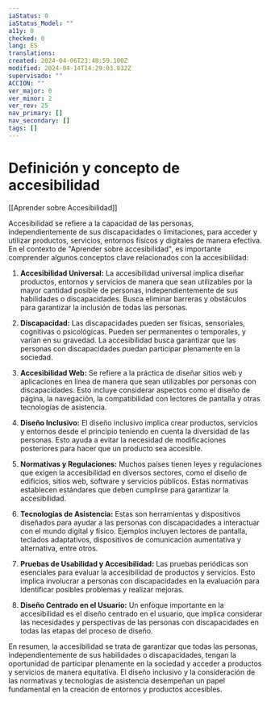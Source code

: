 ```yaml
---
iaStatus: 0
iaStatus_Model: ""
a11y: 0
checked: 0
lang: ES
translations: 
created: 2024-04-06T23:48:59.100Z
modified: 2024-04-14T14:29:03.832Z
supervisado: ""
ACCION: ""
ver_major: 0
ver_minor: 2
ver_rev: 25
nav_primary: []
nav_secondary: []
tags: []
---
```

# Definición y concepto de accesibilidad

[[Aprender sobre Accesibilidad]]

Accesibilidad se refiere a la capacidad de las personas, independientemente de sus discapacidades o limitaciones, para acceder y utilizar productos, servicios, entornos físicos y digitales de manera efectiva. En el contexto de "Aprender sobre accesibilidad", es importante comprender algunos conceptos clave relacionados con la accesibilidad:

1. **Accesibilidad Universal:** La accesibilidad universal implica diseñar productos, entornos y servicios de manera que sean utilizables por la mayor cantidad posible de personas, independientemente de sus habilidades o discapacidades. Busca eliminar barreras y obstáculos para garantizar la inclusión de todas las personas.
    
2. **Discapacidad:** Las discapacidades pueden ser físicas, sensoriales, cognitivas o psicológicas. Pueden ser permanentes o temporales, y varían en su gravedad. La accesibilidad busca garantizar que las personas con discapacidades puedan participar plenamente en la sociedad.
    
3. **Accesibilidad Web:** Se refiere a la práctica de diseñar sitios web y aplicaciones en línea de manera que sean utilizables por personas con discapacidades. Esto incluye considerar aspectos como el diseño de página, la navegación, la compatibilidad con lectores de pantalla y otras tecnologías de asistencia.
    
4. **Diseño Inclusivo:** El diseño inclusivo implica crear productos, servicios y entornos desde el principio teniendo en cuenta la diversidad de las personas. Esto ayuda a evitar la necesidad de modificaciones posteriores para hacer que un producto sea accesible.
    
5. **Normativas y Regulaciones:** Muchos países tienen leyes y regulaciones que exigen la accesibilidad en diversos sectores, como el diseño de edificios, sitios web, software y servicios públicos. Estas normativas establecen estándares que deben cumplirse para garantizar la accesibilidad.
    
6. **Tecnologías de Asistencia:** Estas son herramientas y dispositivos diseñados para ayudar a las personas con discapacidades a interactuar con el mundo digital y físico. Ejemplos incluyen lectores de pantalla, teclados adaptativos, dispositivos de comunicación aumentativa y alternativa, entre otros.
    
7. **Pruebas de Usabilidad y Accesibilidad:** Las pruebas periódicas son esenciales para evaluar la accesibilidad de productos y servicios. Esto implica involucrar a personas con discapacidades en la evaluación para identificar posibles problemas y realizar mejoras.
    
8. **Diseño Centrado en el Usuario:** Un enfoque importante en la accesibilidad es el diseño centrado en el usuario, que implica considerar las necesidades y perspectivas de las personas con discapacidades en todas las etapas del proceso de diseño.
    

En resumen, la accesibilidad se trata de garantizar que todas las personas, independientemente de sus habilidades o discapacidades, tengan la oportunidad de participar plenamente en la sociedad y acceder a productos y servicios de manera equitativa. El diseño inclusivo y la consideración de las normativas y tecnologías de asistencia desempeñan un papel fundamental en la creación de entornos y productos accesibles.